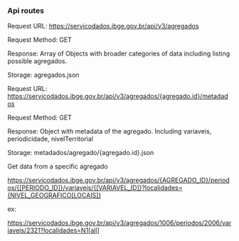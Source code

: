 ### Api routes

Request URL: https://servicodados.ibge.gov.br/api/v3/agregados

Request Method: GET

Response: Array of Objects with broader categories of data including listing possible agregados.

Storage: agregados.json


Request URL: https://servicodados.ibge.gov.br/api/v3/agregados/{agregado.id}/metadados

Request Method: GET

Response: Object with metadata of the agregado. Including variaveis, periodicidade, nivelTerritorial

Storage: metadados/agregado/{agregado.id}.json

Get data from a specific agregado

https://servicodados.ibge.gov.br/api/v3/agregados/{AGREGADO_ID}/periodos/{[PERIODO_ID]}/variaveis/{[VARIAVEL_ID]}?localidades={NIVEL_GEOGRAFICO[LOCAIS]}

ex:

https://servicodados.ibge.gov.br/api/v3/agregados/1006/periodos/2006/variaveis/2321?localidades=N1[all]